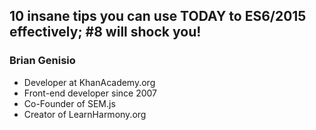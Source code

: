 ## 10 insane tips you can use TODAY to ES6/2015 effectively; #8 will shock you!
### Brian Genisio

- Developer at KhanAcademy.org
- Front-end developer since 2007
- Co-Founder of SEM.js
- Creator of LearnHarmony.org